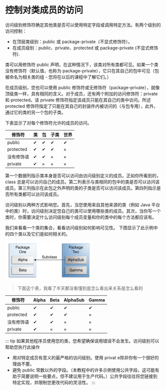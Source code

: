 # 控制对类成员的访问

访问级别修饰符确定其他类是否可以使用特定字段或调用特定方法。有两个级别的访问控制：

* 在顶层类级别：public 或 package-private（不显式修饰符）。
* 在成员级别：public、private、protected 或 package-private (不显式修饰符).

类可以用修饰符 public 声明，在这种情况下，该类对所有类都可见。如果一个类没有修饰符（默认值，也称为 package-private），它只在其自己的包中可见（包被命名为相关类的组 - 您将在以后的课程中了解它们。）

在成员级别，您也可以使用 public 修饰符或无修饰符（package-private），就像顶级类一样，具有相同的含义。对于成员，还有两个附加的访问修饰符：private 和 protected。该 private 修饰符指定该成员只能在其自己的类中访问。所述 protected 修饰符指定了只能在其自己的封装件内被访问的（与包专用），此外，通过它的类的另一个包的子类。

下表显示了对每个修饰符允许的成员的访问。

| 修饰符     | 类 | 包 | 子类 | 世界 |
|------------|----|----|------|------|
| public     | ✔  | ✔  | ✔    | ✔    |
| protected  | ✔  | ✔  | ✔    | ×    |
| 没有修饰语 | ✔  | ✔  | ×    | ×    |
| private    | ✔  | ×  | ×    | ×    |

第一个数据列指示类本身是否可以访问由访问级别定义的成员。正如你所看到的，class 总是可以访问自己的成员。第二列表示与类相同的包中的类是否可以访问该成员。第三列指示在此包之外声明的类的子类是否可以访问该成员。第四列指示是否所有类都可以访问该成员。

访问级别以两种方式影响您。首先，当您使用来自其他来源的类（例如 Java 平台中的类）时，访问级别决定您自己的类可以使用哪些类的成员。其次，当你写一个类时，你需要决定什么访问级别每个成员变量和你的类中的每个方法都应该有。

我们来看看一个类的集合，看看访问级别如何影响可见性。 下图显示了此示例中的四个类以及它们是如何相关的。

![](./assets/classes-access.gif)

> 下面这个表，我看了半天都没看懂到底怎么看出来关系是怎么看的

| 修饰符     | Alpha | Beta | AlphaSub | Gamma |
|------------|-------|------|----------|-------|
| public     | ✔     | ✔    | ✔        | ✔     |
| protected  | ✔     | ✔    | ✔        | ×     |
| 没有修饰语 | ✔     | ✔    | ×        | ×     |
| private    | ✔     | ×    | ×        | ×     |


::: tip
 如果其他程序员使用您的类，您希望确保误用错误不会发生。访问级别可以帮助您执行此操作
 * 用对特定成员有意义的最严格的访问级别。使用 privat e除非你有一个很好的理由不要。
 * 避免 public 常数以外的字段。（本教程中的许多示例使用公共字段，这可能有助于简要说明一些要点，但不建议用于生产代码。）公共字段往往将您链接到特定实现，并限制您更改代码的灵活性。
:::
